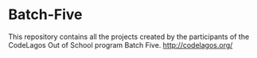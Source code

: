 # Batch-Five
This repository contains all the projects created by the participants of the CodeLagos Out of School program Batch Five. http://codelagos.org/
